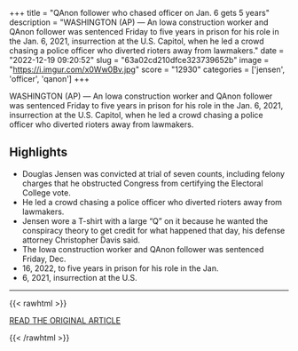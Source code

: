 +++
title = "QAnon follower who chased officer on Jan. 6 gets 5 years"
description = "WASHINGTON (AP) — An Iowa construction worker and QAnon follower was sentenced Friday to five years in prison for his role in the Jan. 6, 2021, insurrection at the U.S. Capitol, when he led a crowd chasing a police officer who diverted rioters away  from lawmakers."
date = "2022-12-19 09:20:52"
slug = "63a02cd210dfce323739652b"
image = "https://i.imgur.com/x0Ww0Bv.jpg"
score = "12930"
categories = ['jensen', 'officer', 'qanon']
+++

WASHINGTON (AP) — An Iowa construction worker and QAnon follower was sentenced Friday to five years in prison for his role in the Jan. 6, 2021, insurrection at the U.S. Capitol, when he led a crowd chasing a police officer who diverted rioters away  from lawmakers.

## Highlights

- Douglas Jensen was convicted at trial of seven counts, including felony charges that he obstructed Congress from certifying the Electoral College vote.
- He led a crowd chasing a police officer who diverted rioters away from lawmakers.
- Jensen wore a T-shirt with a large “Q” on it because he wanted the conspiracy theory to get credit for what happened that day, his defense attorney Christopher Davis said.
- The Iowa construction worker and QAnon follower was sentenced Friday, Dec.
- 16, 2022, to five years in prison for his role in the Jan.
- 6, 2021, insurrection at the U.S.

---

{{< rawhtml >}}
  <p class="article-category">
    <a target="_blank" href="https://apnews.com/article/capitol-siege-prisons-riots-timothy-kelly-7ed9626a6ace2e2bf51c6bd70ae9e272">READ THE ORIGINAL ARTICLE</a>
  </p>
{{< /rawhtml >}}
